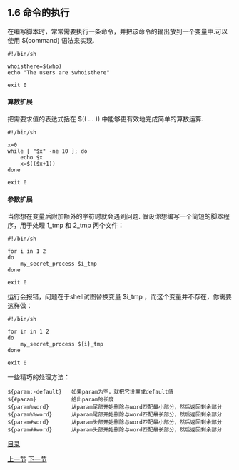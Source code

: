 ## 1.6 命令的执行

在编写脚本时，常常需要执行一条命令，并把该命令的输出放到一个变量中.可以使用 $(command) 语法来实现.

```
#!/bin/sh

whoisthere=$(who)
echo "The users are $whoisthere"

exit 0

```

#### 算数扩展

把需要求值的表达式括在 $(( ... )) 中能够更有效地完成简单的算数运算.

```
#!/bin/sh

x=0
while [ "$x" -ne 10 ]; do
    echo $x
    x=$(($x+1))
done

exit 0

```

#### 参数扩展

当你想在变量后附加额外的字符时就会遇到问题. 假设你想编写一个简短的脚本程序，用于处理 1_tmp 和 2_tmp 两个文件：

```
#!/bin/sh

for i in 1 2
do
    my_secret_process $i_tmp
done

exit 0
```
运行会报错，问题在于shell试图替换变量 $i_tmp ，而这个变量并不存在，你需要这样做：

```
#!/bin/sh

for in in 1 2
do
    my_secret_process ${i}_tmp
done

exit 0

```

一些精巧的处理方法：

```
${param:-default}   如果param为空，就把它设置成default值
${#param}           给出param的长度
${param%word}       从param尾部开始删除与word匹配最小部分，然后返回剩余部分
${param%%word}      从param尾部开始删除与word匹配最长部分，然后返回剩余部分
${param#word}       从param头部开始删除与word匹配最小部分，然后返回剩余部分
${param##word}      从param头部开始删除与word匹配最长部分，然后返回剩余部分
```




[目录](README.md)

[上一节](1.5.md)
[下一节](2.1.md)
